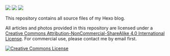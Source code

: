 <a href="https://hexo.io"><img src="https://img.shields.io/badge/Generator-Hexo-0e83cd?&logo=hexo&style=flat-square"></a>
<a href="https://github.com/next-theme/hexo-theme-next"><img src="https://img.shields.io/badge/Theme-NexT-181717.svg?&style=flat-square"></a>
<a href="https://github.com/lei2rock/blog/actions"><img src="https://img.shields.io/github/workflow/status/lei2rock/blog/Deployment?label=GitHub+Actions&logo=GitHub+Actions&style=flat-square"></a>

This repository contains all source files of my Hexo blog.

All articles and photos provided in this repository are licensed under a [Creative Commons Attribution-NonCommercial-ShareAlike 4.0 International License](http://creativecommons.org/licenses/by-nc-sa/4.0/). For commercial use, please contact me by email first.

<a rel="license" href="http://creativecommons.org/licenses/by-nc-sa/4.0/"><img alt="Creative Commons License" style="border-width:0" src="https://i.creativecommons.org/l/by-nc-sa/4.0/88x31.png" /></a>
